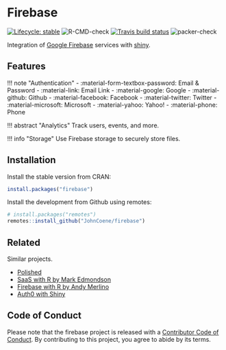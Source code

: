 # Firebase

<!-- badges: start -->
[![Lifecycle: stable](https://img.shields.io/badge/lifecycle-stable-brightgreen.svg)](https://lifecycle.r-lib.org/articles/stages.html#stable)
![R-CMD-check](https://github.com/JohnCoene/firebase/workflows/R-CMD-check/badge.svg)
[![Travis build status](https://travis-ci.org/JohnCoene/firebase.svg?branch=master)](https://travis-ci.org/JohnCoene/firebase)
![packer-check](https://github.com/JohnCoene/firebase/workflows/packer-check/badge.svg)
<!-- badges: end -->

Integration of [Google Firebase](https://firebase.google.com/)
services with [shiny](https://shiny.rstudio.com/).

## Features

!!! note "Authentication"
    - :material-form-textbox-password: Email & Password
    - :material-link: Email Link
    - :material-google: Google
    - :material-github: Github
    - :material-facebook: Facebook
    - :material-twitter: Twitter
    - :material-microsoft: Microsoft
    - :material-yahoo: Yahoo!
    - :material-phone: Phone
 
!!! abstract "Analytics"
    Track users, events, and more.

!!! info "Storage"
    Use Firebase storage to securely store files.

## Installation

Install the stable version from CRAN:

```r
install.packages("firebase")
```

Install the development from Github using remotes:

```r
# install.packages("remotes")
remotes::install_github("JohnCoene/firebase")
```

## Related

Similar projects.

- [Polished](https://polished.tech/)
- [SaaS with R by Mark Edmondson](https://github.com/MarkEdmondson1234/Shiny-R-SaaS/)
- [Firebase with R by Andy Merlino](https://github.com/shinyonfire/sof-auth-example)
- [Auth0 with Shiny](https://auth0.com/blog/adding-authentication-to-shiny-server/)

## Code of Conduct
  
Please note that the firebase project is released with a
[Contributor Code of Conduct](https://contributor-covenant.org/version/2/0/CODE_OF_CONDUCT.html). 
By contributing to this project, you agree to abide by its terms.
